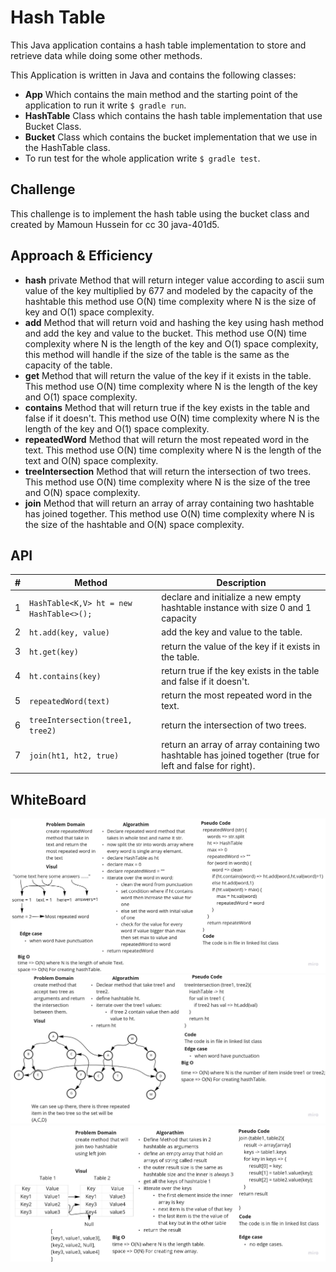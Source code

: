 # Hash Table

This Java application contains a hash table implementation to store and retrieve data while doing some other methods.

This Application is written in Java and contains the following classes:

- **App** Which contains the main method and the starting point of the application to run it write `$ gradle run`.
- **HashTable** Class which contains the hash table implementation that use Bucket Class.
- **Bucket** Class which contains the bucket implementation that we use in the HashTable class.
- To run test for the whole application write `$ gradle test`.

## Challenge

This challenge is to implement the hash table using the bucket class and created by Mamoun Hussein for cc 30 java-401d5.

## Approach & Efficiency

- **hash** private Method that will return integer value according to ascii sum value of the key multiplied by 677 and
  modeled by the capacity of the hashtable this method use O(N) time complexity where N is the size of key and O(1)
  space complexity.
- **add** Method that will return void and hashing the key using hash method and add the key and value to the bucket.
  This method use O(N) time complexity where N is the length of the key and O(1) space complexity, this method will
  handle if the size of the table is the same as the capacity of the table.
- **get** Method that will return the value of the key if it exists in the table. This method use O(N) time complexity
  where N is the length of the key and O(1) space complexity.
- **contains** Method that will return true if the key exists in the table and false if it doesn't. This method use O(N)
  time complexity where N is the length of the key and O(1) space complexity.
- **repeatedWord** Method that will return the most repeated word in the text. This method use O(N) time complexity
  where N is the length of the text and O(N) space complexity.
- **treeIntersection** Method that will return the intersection of two trees. This method use O(N) time complexity where
  N is the size of the tree and O(N) space complexity.
- **join** Method that will return an array of array containing two hashtable has joined together. This method use O(N)
  time complexity where N is the size of the hashtable and O(N) space complexity.

## API

| #  | Method | Description |
| ----------- | ----------- | -----------|
|1| `HashTable<K,V> ht = new HashTable<>();`|declare and initialize a new empty hashtable instance with size 0 and 1 capacity |
|2| `ht.add(key, value)` | add the key and value to the table.|
|3| `ht.get(key)` | return the value of the key if it exists in the table.|
|4| `ht.contains(key)` | return true if the key exists in the table and false if it doesn't.|
|5| `repeatedWord(text)` | return the most repeated word in the text.|
|6| `treeIntersection(tree1, tree2)` | return the intersection of two trees.|
|7| `join(ht1, ht2, true)` | return an array of array containing two hashtable has joined together (true for left and false for right).|

## WhiteBoard

![Repeated Word White Board](./repeatedWordWhiteBoard.jpg)
![treeIntersection](./treeIntersection.jpg)
![Join](./joinWhiteBoard.jpg)
